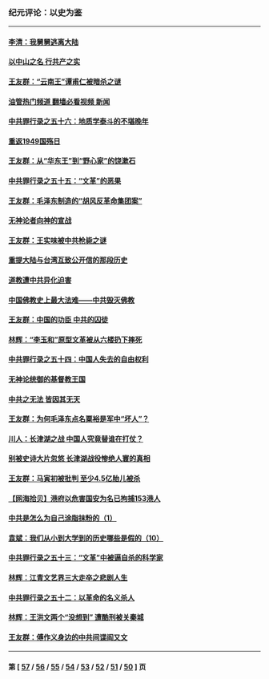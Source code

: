 ### 纪元评论：以史为鉴
---
#### [李清：我舅舅逃离大陆](../../pages/nsc1028/n13343329.md?11130330) 
#### [以中山之名 行共产之实](../../pages/nsc1028/n13346437.md?11130330) 
#### [王友群：“云南王”谭甫仁被暗杀之谜](../../pages/nsc1028/n13357123.md?11130330) 
#### [油管热门频道 翻墙必看视频 新闻](ok?11130330)
#### [中共罪行录之五十六：地质学泰斗的不堪晚年](../../pages/nsc1028/n13355675.md?11130330) 
#### [重返1949国殇日](../../pages/nsc1028/n13346372.md?11130330) 
#### [王友群：从“华东王”到“野心家”的饶漱石](../../pages/nsc1028/n13346037.md?11130330) 
#### [中共罪行录之五十五：“文革”的恶果](../../pages/nsc1028/n13324062.md?11130330) 
#### [王友群：毛泽东制造的“胡风反革命集团案”](../../pages/nsc1028/n13324909.md?11130330) 
#### [无神论者向神的宣战](../../pages/nsc1028/n13281535.md?11130330) 
#### [王友群：王实味被中共枪毙之谜](../../pages/nsc1028/n13307502.md?11130330) 
#### [重提大陆与台湾互致公开信的那段历史](../../pages/nsc1028/n13305095.md?11130330) 
#### [道教遭中共异化迫害](../../pages/nsc1028/n13281463.md?11130330) 
#### [中国佛教史上最大法难——中共毁灭佛教](../../pages/nsc1028/n13281397.md?11130330) 
#### [王友群：中国的功臣 中共的囚徒](../../pages/nsc1028/n13291790.md?11130330) 
#### [林辉：“李玉和”原型文革被从六楼扔下摔死](../../pages/nsc1028/n13291564.md?11130330) 
#### [中共罪行录之五十四：中国人失去的自由权利](../../pages/nsc1028/n13290123.md?11130330) 
#### [无神论统御的基督教王国](../../pages/nsc1028/n13281280.md?11130330) 
#### [中共之无法 皆因其无天](../../pages/nsc1028/n13281088.md?11130330) 
#### [王友群：为何毛泽东点名粟裕是军中“坏人”？](../../pages/nsc1028/n13279118.md?11130330) 
#### [川人：长津湖之战 中国人究竟替谁在打仗？](../../pages/nsc1028/n13279096.md?11130330) 
#### [别被史诗大片忽悠 长津湖战役惨绝人寰的真相](../../pages/nsc1028/n13279023.md?11130330) 
#### [王友群：马寅初被批判 至少4.5亿胎儿被杀](../../pages/nsc1028/n13260313.md?11130330) 
#### [【网海拾贝】港府以危害国安为名已拘捕153港人](../../pages/nsc1028/n13257369.md?11130330) 
#### [中共是怎么为自己涂脂抹粉的（1）](../../pages/nsc1028/n13257311.md?11130330) 
#### [袁斌：我们从小到大学到的历史哪些是假的（10）](../../pages/nsc1028/n13252177.md?11130330) 
#### [中共罪行录之五十三：“文革”中被逼自杀的科学家](../../pages/nsc1028/n13249512.md?11130330) 
#### [林辉：江青文艺界三大走卒之悲剧人生](../../pages/nsc1028/n13248164.md?11130330) 
#### [中共罪行录之五十二：以革命的名义杀人](../../pages/nsc1028/n13247326.md?11130330) 
#### [林辉：王洪文两个“没想到” 遭酷刑被关秦城](../../pages/nsc1028/n13244136.md?11130330) 
#### [王友群：傅作义身边的中共间谍阎又文](../../pages/nsc1028/n13244038.md?11130330) 

---
#### 第 [ [57](./57.md?11130330) / [56](./56.md?11130330) / [55](./55.md?11130330) / [54](./54.md?11130330) / [53](./53.md?11130330) / [52](./52.md?11130330) / [51](./51.md?11130330) / [50](./50.md?11130330) ] 页

